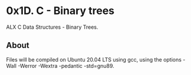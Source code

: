 # 0x1D. C - Binary trees #

ALX C Data Structures - Binary Trees.


## About

Files will be compiled on Ubuntu 20.04 LTS using gcc, using the options -Wall -Werror -Wextra -pedantic -std=gnu89.
